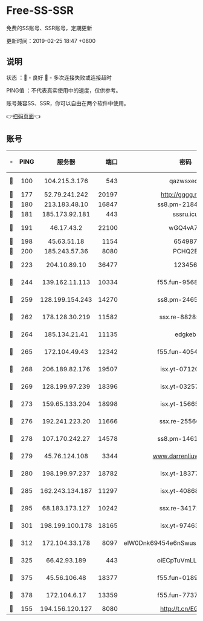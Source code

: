 # Free-SS-SSR

免费的SS账号、SSR账号，定期更新

更新时间：2019-02-25 18:47 +0800

## 说明

状态     ：🙂 - 良好 🙁 - 多次连接失败或连接超时

PING值   ：不代表真实使用中的速度，仅供参考。

账号兼容SS、SSR，你可以自由在两个软件中使用。

👉[扫码页面](https://liesauer.github.io/free-ss-ssr.github.io/)👈

## 账号

|-|PING|服务器|端口|密码|加密方式|区域|
|:----:|:----:|:-----:|-----:|:----:|:----:|:----:|
|🙂|100|104.215.3.176|543|qazwsxedc|aes-256-gcm|JP|
|🙂|177|52.79.241.242|20197|http://gggg.rocks|chacha20|KR|
|🙂|180|213.183.48.10|16847|ss8.pm-21844006|rc4-md5|RU|
|🙂|181|185.173.92.181|443|sssru.icu|rc4-md5|RU|
|🙂|191|46.17.43.2|22100|wGQ4vA7D|aes-256-gcm|RU|
|🙂|198|45.63.51.18|1154|654987|chacha20|US|
|🙂|200|185.243.57.36|8080|PCHQ2E|rc4-md5|US|
|🙂|223|204.10.89.10|36477|123456|aes-256-cfb|US|
|🙂|244|139.162.11.113|10334|f55.fun-95689731|aes-256-cfb|SG|
|🙂|259|128.199.154.243|14270|ss8.pm-24650269|aes-256-cfb|SG|
|🙂|262|178.128.30.219|11582|ssx.re-88285477|aes-256-cfb|SG|
|🙂|264|185.134.21.41|11135|edgkeb|aes-256-cfb|GB|
|🙂|265|172.104.49.43|12342|f55.fun-40543073|aes-256-cfb|SG|
|🙂|268|206.189.82.176|19507|isx.yt-07120168|aes-256-cfb|SG|
|🙂|269|128.199.97.239|18396|isx.yt-03257218|aes-256-cfb|SG|
|🙂|273|159.65.133.204|18998|isx.yt-15665435|aes-256-cfb|SG|
|🙂|276|192.241.223.20|11666|ssx.re-25566820|aes-256-cfb|US|
|🙂|278|107.170.242.27|14578|ss8.pm-14613158|aes-256-cfb|US|
|🙂|279|45.76.124.108|3344|www.darrenliuwei.com|aes-256-cfb|AU|
|🙂|280|198.199.97.237|18782|isx.yt-18377229|aes-256-cfb|US|
|🙂|285|162.243.134.187|11297|isx.yt-40868307|aes-256-cfb|US|
|🙂|295|68.183.173.127|10242|ssx.re-34172172|aes-256-cfb|US|
|🙂|301|198.199.100.178|18165|isx.yt-97463980|aes-256-cfb|US|
|🙂|312|172.104.33.178|8097|eIW0Dnk69454e6nSwuspv9DmS201tQ0D|aes-256-cfb|SG|
|🙂|325|66.42.93.189|443|oiECpTuVmLLxk4Ts|aes-256-cfb|US|
|🙂|375|45.56.106.48|18377|f55.fun-01898711|aes-256-cfb|US|
|🙂|378|172.104.6.17|13359|f55.fun-77379791|aes-256-cfb|US|
|🙂|155|194.156.120.127|8080|http://t.cn/EGJIyrl|rc4-md5|RU|
